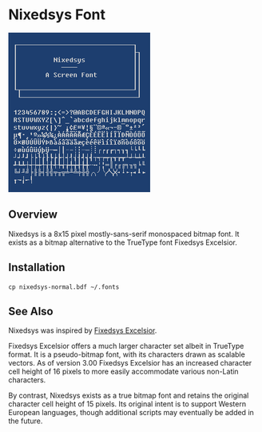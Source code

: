 # Nixedsys Font

![screenshot](screenshot.png)

## Overview

Nixedsys is a 8x15 pixel mostly-sans-serif monospaced bitmap font.  It
exists as a bitmap alternative to the TrueType font Fixedsys
Excelsior.

## Installation

    cp nixedsys-normal.bdf ~/.fonts

## See Also

Nixedsys was inspired by [Fixedsys Excelsior](http://www.fixedsysexcelsior.com/).

Fixedsys Excelsior offers a much larger character set albeit in
TrueType format.  It is a pseudo-bitmap font, with its characters
drawn as scalable vectors.  As of version 3.00 Fixedsys Excelsior has
an increased character cell height of 16 pixels to more easily
accommodate various non-Latin characters.

By contrast, Nixedsys exists as a true bitmap font and retains the
original character cell height of 15 pixels.  Its original intent is
to support Western European languages, though additional scripts may
eventually be added in the future.
